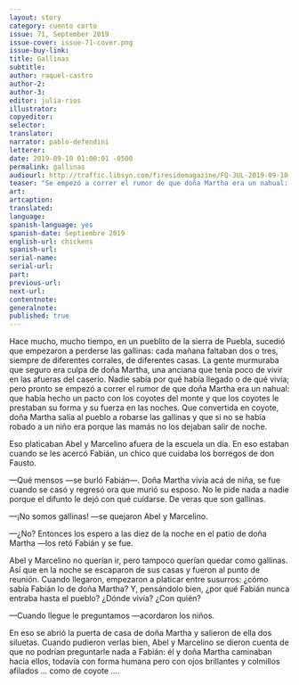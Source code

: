 ```yaml
---
layout: story
category: cuento corto
issue: 71, September 2019
issue-cover: issue-71-cover.png
issue-buy-link:
title: Gallinas
subtitle:
author: raquel-castro
author-2:
author-3:
editor: julia-rios
illustrator:
copyeditor:
selector:
translator:
narrator: pablo-defendini
letterer:
date: 2019-09-10 01:00:01 -0500
permalink: gallinas
audiourl: http://traffic.libsyn.com/firesidemagazine/FQ-JUL-2019-09-10-Gallinas.mp3
teaser: "Se empezó a correr el rumor de que doña Martha era un nahual: que había hecho un pacto con los coyotes del monte..."
art:
artcaption:
translated:
language:
spanish-language: yes
spanish-date: Septiembre 2019
english-url: chickens
spanish-url:
serial-name:
serial-url:
part:
previous-url:
next-url:
contentnote:
generalnote:
published: true
---
```


Hace mucho, mucho tiempo, en un pueblito de la sierra de Puebla, sucedió que empezaron a perderse las gallinas: cada mañana faltaban dos o tres, siempre de diferentes corrales, de diferentes casas. La gente murmuraba que seguro era culpa de doña Martha, una anciana que tenía poco de vivir en las afueras del caserío. Nadie sabía por qué había llegado o de qué vivía; pero pronto se empezó a correr el rumor de que doña Martha era un nahual: que había hecho un pacto con los coyotes del monte y que los coyotes le prestaban su forma y su fuerza en las noches. Que convertida en coyote, doña Martha salía al pueblo a robarse las gallinas y que si no se había robado a un niño era porque las mamás no los dejaban salir de noche.

Eso platicaban Abel y Marcelino afuera de la escuela un día. En eso estaban cuando se les acercó Fabián, un chico que cuidaba los borregos de don Fausto.

—Qué mensos —se burló Fabián—. Doña Martha vivía acá de niña, se fue cuando se casó y regresó ora que murió su esposo. No le pide nada a nadie porque el difunto le dejó con qué cuidarse. De veras que son gallinas.

—¡No somos gallinas! —se quejaron Abel y Marcelino.

—¿No? Entonces los espero a las diez de la noche en el patio de doña Martha —los retó Fabián y se fue.

Abel y Marcelino no querían ir, pero tampoco querían quedar como gallinas. Así que en la noche se escaparon de sus casas y fueron al punto de reunión. Cuando llegaron, empezaron a platicar entre susurros: ¿cómo sabía Fabián lo de doña Martha? Y, pensándolo bien, ¿por qué Fabián nunca entraba hasta el pueblo? ¿Dónde vivía? ¿Con quién?

—Cuando llegue le preguntamos —acordaron los niños.

En eso se abrió la puerta de casa de doña Martha y salieron de ella dos siluetas. Cuando pudieron verlas bien, Abel y Marcelino se dieron cuenta de que no podrían preguntarle nada a Fabián: él y doña Martha caminaban hacia ellos, todavía con forma humana pero con ojos brillantes y colmillos afilados ... como de coyote ....
